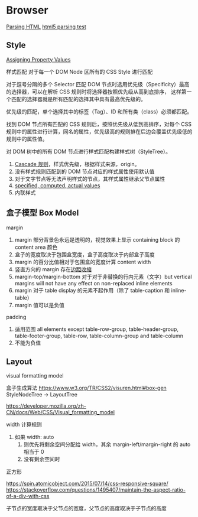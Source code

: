 # Browser

[Parsing HTML](https://html.spec.whatwg.org/multipage/parsing.html#parse-state)
[html5 parsing test](https://github.com/html5lib/html5lib-tests)

## Style

[Assigning Property Values](https://www.w3.org/TR/CSS2/cascade.html)

样式匹配 对于每一个 DOM Node 区所有的 CSS Style 进行匹配

对于逗号分隔的多个 Selector 匹配 DOM 节点时选用优先级（Specificity）最高的选择器，可以在解析 CSS 规则时将选择器按照优先级从高到底排序，
这样第一个匹配的选择器就是所有匹配的选择其中具有最高优先级的。

优先级的匹配，单个选择其中的标签（Tag）、ID 和所有类（class）必须都匹配。

找到 DOM 节点所有匹配的 CSS 规则后，按照优先级从低到高排序，对每个 CSS 规则中的属性进行计算，同名的属性，优先级高的规则排在后边会覆盖优先级低的规则中的属性值。

对 DOM 树中的所有 DOM 节点进行样式匹配构建样式树（StyleTree）。

1. [Cascade 规则](https://www.w3.org/TR/CSS2/cascade.html#cascade)，样式优先级，根据样式来源，origin。
1. 没有样式规则匹配到的 DOM 节点对应的样式属性使用默认值
1. 对于文字节点等无法声明样式的节点，其样式属性继承父节点属性
1. [specified, computed, actual values](https://www.w3.org/TR/CSS2/cascade.html#value-stages)
1. 内联样式

## 盒子模型 Box Model

margin

1. margin 部分背景色永远是透明的，视觉效果上显示 containing block 的 content area 颜色
1. 盒子的宽度取决于包围盒宽度，盒子高度取决于内部盒子高度
1. margin 的百分比值相对于包围盒的宽度计算 content width
1. 竖直方向的 margin 存在[边距收缩](https://www.w3.org/TR/CSS2/box.html#collapsing-margins)
1. margin-top/margin-bottom 对于对于非替换的行内元素（文字）but vertical margins will not have any effect on non-replaced inline elements
1. margin 对于 table display 的元素不起作用（除了 table-caption 和 inline-table）
1. margin 值可以是负值

padding

1. 适用范围 all elements except table-row-group, table-header-group, table-footer-group, table-row, table-column-group and table-column
1. 不能为负值

## Layout

visual formatting model

盒子生成算法
https://www.w3.org/TR/CSS2/visuren.html#box-gen
StyleNodeTree -> LayoutTree

https://developer.mozilla.org/zh-CN/docs/Web/CSS/Visual_formatting_model

width 计算规则

1. 如果 width: auto
   1. 则优先将剩余空间分配给 width，其余 margin-left/margin-right 的 auto 相当于 0
   1. 没有剩余空间时

正方形

https://spin.atomicobject.com/2015/07/14/css-responsive-square/
https://stackoverflow.com/questions/1495407/maintain-the-aspect-ratio-of-a-div-with-css

子节点的宽度取决于父节点的宽度，父节点的高度取决于子节点的高度
